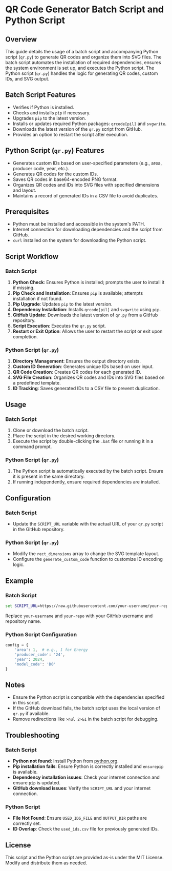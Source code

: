 # QR Code Generator Batch Script and Python Script

## Overview
This guide details the usage of a batch script and accompanying Python script (`qr.py`) to generate QR codes and organize them into SVG files. The batch script automates the installation of required dependencies, ensures the system environment is set up, and executes the Python script. The Python script (`qr.py`) handles the logic for generating QR codes, custom IDs, and SVG output.

## Batch Script Features
- Verifies if Python is installed.
- Checks and installs `pip` if necessary.
- Upgrades `pip` to the latest version.
- Installs or updates required Python packages: `qrcode[pil]` and `svgwrite`.
- Downloads the latest version of the `qr.py` script from GitHub.
- Provides an option to restart the script after execution.

## Python Script (`qr.py`) Features
- Generates custom IDs based on user-specified parameters (e.g., area, producer code, year, etc.).
- Generates QR codes for the custom IDs.
- Saves QR codes in base64-encoded PNG format.
- Organizes QR codes and IDs into SVG files with specified dimensions and layout.
- Maintains a record of generated IDs in a CSV file to avoid duplicates.

## Prerequisites
- Python must be installed and accessible in the system's PATH.
- Internet connection for downloading dependencies and the script from GitHub.
- `curl` installed on the system for downloading the Python script.

## Script Workflow
### Batch Script
1. **Python Check**: Ensures Python is installed; prompts the user to install it if missing.
2. **Pip Check and Installation**: Ensures `pip` is available; attempts installation if not found.
3. **Pip Upgrade**: Updates `pip` to the latest version.
4. **Dependency Installation**: Installs `qrcode[pil]` and `svgwrite` using `pip`.
5. **GitHub Update**: Downloads the latest version of `qr.py` from a GitHub repository.
6. **Script Execution**: Executes the `qr.py` script.
7. **Restart or Exit Option**: Allows the user to restart the script or exit upon completion.

### Python Script (`qr.py`)
1. **Directory Management**: Ensures the output directory exists.
2. **Custom ID Generation**: Generates unique IDs based on user input.
3. **QR Code Creation**: Creates QR codes for each generated ID.
4. **SVG File Creation**: Organizes QR codes and IDs into SVG files based on a predefined template.
5. **ID Tracking**: Saves generated IDs to a CSV file to prevent duplication.

## Usage
### Batch Script
1. Clone or download the batch script.
2. Place the script in the desired working directory.
3. Execute the script by double-clicking the `.bat` file or running it in a command prompt.

### Python Script (`qr.py`)
1. The Python script is automatically executed by the batch script. Ensure it is present in the same directory.
2. If running independently, ensure required dependencies are installed.

## Configuration
### Batch Script
- Update the `SCRIPT_URL` variable with the actual URL of your `qr.py` script in the GitHub repository.

### Python Script (`qr.py`)
- Modify the `rect_dimensions` array to change the SVG template layout.
- Configure the `generate_custom_code` function to customize ID encoding logic.

## Example
### Batch Script
```bat
set SCRIPT_URL=https://raw.githubusercontent.com/your-username/your-repo/main/qr.py
```
Replace `your-username` and `your-repo` with your GitHub username and repository name.

### Python Script Configuration
```python
config = {
    'area': 1,  # e.g., 1 for Energy
    'producer_code': '24',
    'year': 2024,
    'model_code': 'D0'
}
```

## Notes
- Ensure the Python script is compatible with the dependencies specified in this script.
- If the GitHub download fails, the batch script uses the local version of `qr.py` if available.
- Remove redirections like `>nul 2>&1` in the batch script for debugging.

## Troubleshooting
### Batch Script
- **Python not found**: Install Python from [python.org](https://www.python.org/).
- **Pip installation fails**: Ensure Python is correctly installed and `ensurepip` is available.
- **Dependency installation issues**: Check your internet connection and ensure `pip` is updated.
- **GitHub download issues**: Verify the `SCRIPT_URL` and your internet connection.

### Python Script
- **File Not Found**: Ensure `USED_IDS_FILE` and `OUTPUT_DIR` paths are correctly set.
- **ID Overlap**: Check the `used_ids.csv` file for previously generated IDs.

## License
This script and the Python script are provided as-is under the MIT License. Modify and distribute them as needed.

